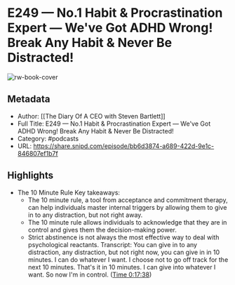 # E249 —  No.1 Habit & Procrastination Expert —  We've Got ADHD Wrong! Break Any Habit & Never Be Distracted!

![rw-book-cover](https://wsrv.nl/?url=https%3A%2F%2Fd3t3ozftmdmh3i.cloudfront.net%2Fproduction%2Fpodcast_uploaded_nologo%2F21610475%2F21610475-1674820432401-ad30196dc86b2.jpg&w=100&h=100)

## Metadata
- Author: [[The Diary Of A CEO with Steven Bartlett]]
- Full Title: E249 —  No.1 Habit & Procrastination Expert —  We've Got ADHD Wrong! Break Any Habit & Never Be Distracted!
- Category: #podcasts
- URL: https://share.snipd.com/episode/bb6d3874-a689-422d-9e1c-846807ef1b7f

## Highlights
- The 10 Minute Rule
  Key takeaways:
  - The 10 minute rule, a tool from acceptance and commitment therapy, can help individuals master internal triggers by allowing them to give in to any distraction, but not right away.
  - The 10 minute rule allows individuals to acknowledge that they are in control and gives them the decision-making power.
  - Strict abstinence is not always the most effective way to deal with psychological reactants.
  Transcript:
  You can give in to any distraction, any distraction, but not right now, you can give in in 10 minutes.
  I can do whatever I want. I choose not to go off track for the next 10 minutes. That's it in 10 minutes. I can give into whatever I want.
  So now I'm in control. ([Time 0:17:38](https://share.snipd.com/snip/1ea28369-c8c2-4f76-afc8-a082299cb8b8))
